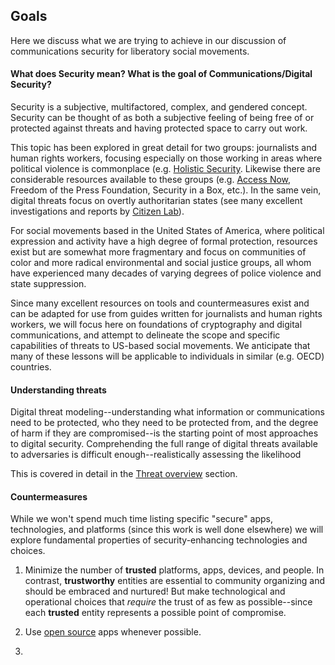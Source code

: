 ## Goals 

Here we discuss what we are trying to achieve in our discussion of communications security for liberatory social movements.

#### What does Security mean?  What is the goal of Communications/Digital Security?

Security is a subjective, multifactored, complex, and gendered concept.  Security can be thought of as both a subjective feeling of being free of or protected against threats and having protected space to carry out work.

This topic has been explored in great detail for two groups: journalists and human rights workers, focusing especially on those working in areas where political violence is commonplace (e.g. [Holistic Security](https://holistic-security.tacticaltech.org/).  Likewise there are considerable resources available to these groups (e.g. [Access Now](https://accessnow.org), Freedom of the Press Foundation, Security in a Box, etc.).  In the same vein, digital threats focus on overtly authoritarian states (see many excellent investigations and reports by [Citizen Lab](https://citizenlab.ca)).

For social movements based in the United States of America, where political expression and activity have a high degree of formal protection, resources exist but are somewhat more fragmentary and focus on communities of color and more radical environmental and social justice groups, all whom have experienced many decades of varying degrees of police violence and state suppression.

Since many excellent resources on tools and countermeasures exist and can be adapted for use from guides written for journalists and human rights workers, we will focus here on foundations of cryptography and digital communications, and attempt to delineate the scope and specific capabilities of threats to US-based social movements.  We anticipate that many of these lessons will be applicable to individuals in similar (e.g. OECD) countries.

#### Understanding threats

Digital threat modeling--understanding what information or communications need to be protected, who they need to be protected from, and the degree of harm if they are compromised--is the starting point of most approaches to digital security.  Comprehending the full range of digital threats available to adversaries is difficult enough--realistically assessing the likelihood 

This is covered in detail in the [Threat overview](threat-overview.md) section.



#### Countermeasures

While we won't spend much time listing specific "secure" apps, technologies, and platforms (since this work is well done elsewhere) we will explore fundamental properties of security-enhancing technologies and choices.

1. Minimize the number of **trusted** platforms, apps, devices, and people.  In contrast, **trustworthy** entities are essential to community organizing and should be embraced and nurtured!  But make technological and operational choices that *require* the trust of as few as possible--since each **trusted** entity represents a possible point of compromise.

1. Use [open source](modern-cryptography.md) apps whenever possible.

1. 








